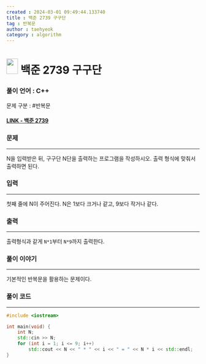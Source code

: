 ```yaml
---
created : 2024-03-01 09:49:44.133740
title : 백준 2739 구구단
tag : 반복문
author : taehyeok
category : algorithm
---
```

# <img src="https://d2gd6pc034wcta.cloudfront.net/tier/1.svg" width="30" height="40"> 백준 2739 구구단


### 풀이 언어 : C++

문제 구분 : #반복문
#### [LINK - 백준 2739](https://www.acmicpc.net/problem/2739)

### 문제

<hr>


N을 입력받은 뒤, 구구단 N단을 출력하는 프로그램을 작성하시오. 출력 형식에 맞춰서 출력하면 된다.

### 입력

<hr>

첫째 줄에 N이 주어진다. N은 1보다 크거나 같고, 9보다 작거나 같다.

### 출력

<hr>


출력형식과 같게 `N*1`부터 `N*9`까지 출력한다.
### 풀이 이야기

<hr>


기본적인 반복문을 활용하는 문제이다.


### 풀이 코드

<hr>


``` c++
#include <iostream>

int main(void) {
    int N;
    std::cin >> N;
    for (int i = 1; i <= 9; i++)
        std::cout << N << " * " << i << " = " << N * i << std::endl;
}
```
